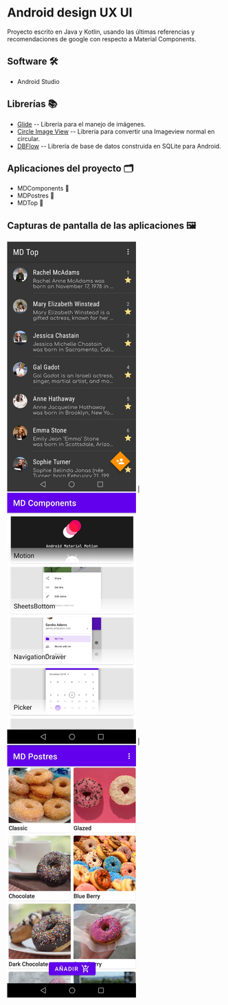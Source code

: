 # Android design UX UI

Proyecto escrito en Java y Kotlin, usando las últimas referencias y recomendaciones de google con respecto a Material Components.

## Software :hammer_and_wrench:

* Android Studio

## Librerías :books:

* [Glide](https://github.com/bumptech/glide) -- Librería para el manejo de imágenes.
* [Circle Image View](https://github.com/hdodenhof/CircleImageView) -- Librería para convertir una Imageview normal en circular.
* [DBFlow](https://github.com/agrosner/DBFlow) -- Librería de base de datos construida en SQLite para Android.

## Aplicaciones del proyecto :card_index_dividers:

* MDComponents :iphone:
* MDPostres :iphone:
* MDTop :iphone:

## Capturas de pantalla de las aplicaciones :framed_picture:

 <img src="https://github.com/hall9zeha/Android-design-UX-UI/blob/main/Screenshots/Screenshot_20220303-142118~2.jpg" alt="drawing" width="300"/> |
 <img src="https://github.com/hall9zeha/Android-design-UX-UI/blob/main/Screenshots/Screenshot_20220303-142127~2.jpg" alt="drawing" width="300"/> |
 <img src="https://github.com/hall9zeha/Android-design-UX-UI/blob/main/Screenshots/Screenshot_20220303-142232~2.jpg" alt="drawing" width="300"/>



